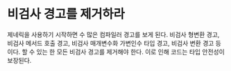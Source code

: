 # 비검사 경고를 제거하라
제네릭을 사용하기 시작하면 수 많은 컴파일러 경고를 보게 된다. 
비검사 형변환 경고, 비검사 메서드 호출 경고, 비검사 매개변수화 가변인수 타입 경고, 비검사 변환 경고 등이다.
할 수 있는 한 모든 비검사 경고를 제거해야 한다.
이로 인해 코드는 타입 안전성이 보장된다.

